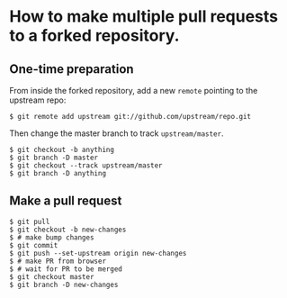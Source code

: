 # How to make multiple pull requests to a forked repository.

## One-time preparation

From inside the forked repository, add a new `remote` pointing to the upstream repo:

```shell
$ git remote add upstream git://github.com/upstream/repo.git
```

Then change the master branch to track `upstream/master`.

```shell
$ git checkout -b anything
$ git branch -D master
$ git checkout --track upstream/master
$ git branch -D anything
```

## Make a pull request

```shell
$ git pull
$ git checkout -b new-changes
$ # make bump changes
$ git commit
$ git push --set-upstream origin new-changes
$ # make PR from browser
$ # wait for PR to be merged
$ git checkout master
$ git branch -D new-changes
```
